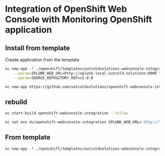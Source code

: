 # Integration of OpenShift Web Console with Monitoring OpenShift application

## Install from template

Create application from the template

```bash
oc new-app -f ./openshift/templates/outcoldsolutions-webconsole-integration.yaml \
    --param=SPLUNK_WEB_URL=http://splunk.local.outcold.solutions:8000 \
    --param=SOURCE_REPOSITORY_REF=v1.0.0
```

```bash
oc new-app https://github.com/outcoldsolutions/openshift-webconsole-integration


```

## rebuild

```bash
oc start-build openshift-webconsole-integration --follow
```

```bash
oc set env dc/openshift-webconsole-integration SPLUNK_WEB_URL='http://localhost:8000'
```

## From template

```bash
oc new-app -f ./openshift/templates/outcoldsolutions-webconsole-integration.yaml --param=SPLUNK_WEB_URL=http://splunk.local.outcold.solutions:8000
```